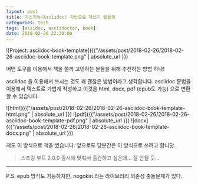 ```yaml
---
layout: post
title: 아스키독(Asciidoc) 기반으로 책쓰기 템플릿
categories: tech
tags: [asiidoc, asciidoctor, book]
date: 2018-02-26 22:30:00
---
```

[](https://github.com/ihoneymon/asciidoc-book-template)

![Project: asciidoc-book-template]({{"/assets/post/2018-02-26/2018-02-26-asciidoc-book-template.png" | absolute_url }})

어떤 도구를 이용해서 책을 쓸까 고민하는 분들을 위해 추천하는 방법 하나!

asciidoc 을 이용해서 쓰시는 것도 꽤 괜찮은 방법이라고 생각합니다.
asciidoc 문법을 이용해서 텍스트로 가볍게 작성하고
이것을 html, docx, pdf (epub도 가능) 으로 변환할 수 있습니다.

![html]({{"/assets/post/2018-02-26/2018-02-26-asciidoc-book-template-html.png" | absolute_url }})
![pdf]({{"/assets/post/2018-02-26/2018-02-26-asciidoc-book-template-pdf.png" | absolute_url }})
![docx]({{"/assets/post/2018-02-26/2018-02-26-asciidoc-book-template-docx.png" | absolute_url }})

저도 이 방식으로 책을 썼습니다. 앞으로도 당분간은 이 방식으로 쓰려고 합니닷.

> 스프링 부트 2.0.0 출시에 맞춰서 출간하고 싶은데... 잘 안될 듯...

****
P.S. epub 방식도 가능하지만, nogokiri 라는 라이브러리 의존성 충돌문제가 있다.
